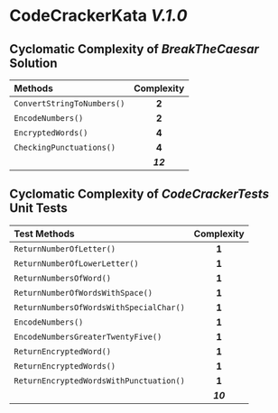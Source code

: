 # CodeCrackerKata **_V.1.0_**

## Cyclomatic Complexity of **_BreakTheCaesar_** Solution

|        Methods             | Complexity |
| :---                       |    :---:   |
| `ConvertStringToNumbers()` |    **2**   |
| `EncodeNumbers()`          |    **2**   |
| `EncryptedWords()`         |    **4**   |
| `CheckingPunctuations()`   |    **4**   |
|                            |   **_12_** |


  
                 
 ## Cyclomatic Complexity of **_CodeCrackerTests_** Unit Tests

|        Test Methods                     | Complexity |
| :---                                    |    :---:   |
| `ReturnNumberOfLetter()`                |    **1**   |
| `ReturnNumberOfLowerLetter()`           |    **1**   |
| `ReturnNumbersOfWord()`                 |    **1**   |
| `ReturnNumberOfWordsWithSpace()`        |    **1**   |
| `ReturnNumbersOfWordsWithSpecialChar()` |    **1**   |
| `EncodeNumbers()`                       |    **1**   |
| `EncodeNumbersGreaterTwentyFive()`      |    **1**   |
| `ReturnEncryptedWord()`                 |    **1**   |
| `ReturnEncryptedWords()`                |    **1**   |
| `ReturnEncryptedWordsWithPunctuation()` |    **1**   |
|                                         |   **_10_** |

